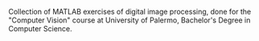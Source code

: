 Collection of MATLAB exercises of digital image processing, done for the "Computer Vision" course at University of Palermo, Bachelor's Degree in Computer Science.
